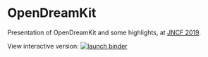 # OpenDreamKit

Presentation of OpenDreamKit and some highlights, at [JNCF
2019](http://www.jncf2019.uvsq.fr/edt.html).

View interactive version:  [![launch binder](https://mybinder.org/badge.svg)](https://mybinder.org/v2/gh/defeo/jncf-web-2019/odk-jncf?filepath=opendreamkit-jncf.ipynb)
